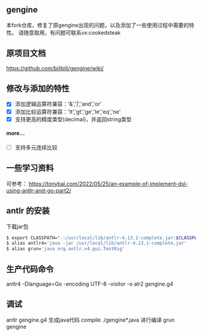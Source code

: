## gengine
本fork仓库，修复了原gengine出现的问题，以及添加了一些使用过程中需要的特性。
请随意取用，有问题可联系vx:cookedsteak

## 原项目文档
https://github.com/bilibili/gengine/wiki/

## 修改与添加的特性

- [x] 添加逻辑运算符兼容：'&','|','and','or'
- [x] 添加比较运算符兼容：'lt','gt','ge','le','eq','ne'
- [x] 支持更高的精度类型(decimal)，并返回string类型

#### more...

- [ ] 支持多元连续比较

## 一些学习资料
可参考：
https://tonybai.com/2022/05/25/an-example-of-implement-dsl-using-antlr-and-go-part2/

## antlr 的安装

下载jar包
```bash
$ export CLASSPATH=".:/usr/local/lib/antlr-4.13.1-complete.jar:$CLASSPATH"
$ alias antlr4='java -jar /usr/local/lib/antlr-4.13.1-complete.jar'
$ alias grun='java org.antlr.v4.gui.TestRig'
```

## 生产代码命令
antlr4 -Dlanguage=Go -encoding UTF-8 -visitor -o alr2 gengine.g4

## 调试
antlr gengine.g4 生成java代码
compile ./gengine*.java 进行编译
grun gengine